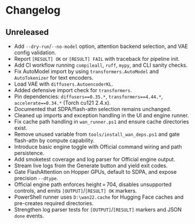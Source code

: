 # Changelog

## Unreleased

- Add `--dry-run`/`--no-model` option, attention backend selection, and VAE config validation.
- Report `[RESULT] OK` or `[RESULT] FAIL` with traceback for pipeline init.
- Add CI workflow running `compileall`, `ruff`, `mypy`, and CLI sanity checks.
- Fix AutoModel import by using `transformers.AutoModel` and `AutoTokenizer` for text encoders.
- Load VAE with `diffusers.AutoencoderKL`.
- Added defensive import check for `transformers`.
- Pin dependencies: `diffusers==0.35.*`, `transformers==4.44.*`,
  `accelerate==0.34.*` (Torch cu121 2.4.x).
- Documented that SDPA/flash-attn selection remains unchanged.
- Cleaned up imports and exception handling in the UI and engine runner.
- Fix cache path handling in `wan_runner.ps1` and ensure cache directories exist.
- Remove unused variable from `tools/install_wan_deps.ps1` and gate flash-attn by compute capability.
- Introduce basic engine toggle with Official command wiring and path persistence.
- Add smoketest coverage and log parser for Official engine output.
- Stream live logs from the Generate button and yield exit codes.
- Gate FlashAttention on Hopper GPUs, default to SDPA, and expose precision `--dtype`.
- Official engine path enforces height = 704, disables unsupported controls, and emits
  `[OUTPUT]`/`[RESULT] OK` markers.
- PowerShell runner uses `D:\wan22.cache` for Hugging Face caches and pre-creates
  required directories.
- Strengthen log parser tests for `[OUTPUT]`/`[RESULT]` markers and JSON `done` events.
